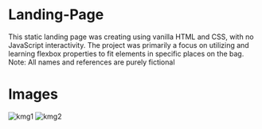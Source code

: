 # Landing-Page
This static landing page was creating using vanilla HTML and CSS, with no JavaScript interactivity. The project was primarily a focus on utilizing and learning flexbox properties to fit elements in specific places on the bag. Note: All names and references are purely fictional

# Images
![kmg1](https://github.com/Mujanov3737/Landing-Page/assets/75598761/6e05cf70-7bca-4ea2-9268-36b45ed58977)
![kmg2](https://github.com/Mujanov3737/Landing-Page/assets/75598761/272d6c63-51fc-4ef3-bdab-e8cb9fc44e56)
